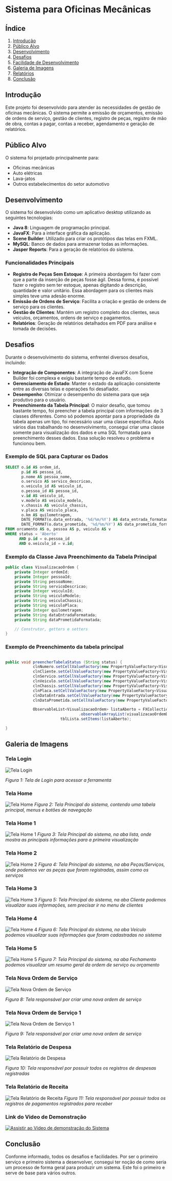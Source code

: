 # Sistema para Oficinas Mecânicas

## Índice
1. [Introdução](#introdução)
2. [Público Alvo](#público-alvo)
3. [Desenvolvimento](#desenvolvimento)
4. [Desafios](#desafios)
5. [Facilidade de Desenvolvimento](#facilidade-de-desenvolvimento)
6. [Galeria de Imagens](#galeria-de-imagens)
7. [Relatórios](#relatórios)
8. [Conclusão](#conclusão)

## Introdução
Este projeto foi desenvolvido para atender às necessidades de gestão de oficinas mecânicas. O sistema permite a emissão de orçamentos, emissão de ordens de serviço, gestão de clientes, registro de peças, registro de mão de obra, contas a pagar, contas a receber, agendamento e geração de relatórios.

## Público Alvo
O sistema foi projetado principalmente para:
- Oficinas mecânicas
- Auto elétricas
- Lava-jatos
- Outros estabelecimentos do setor automotivo

## Desenvolvimento
O sistema foi desenvolvido como um aplicativo desktop utilizando as seguintes tecnologias:
- **Java 8**: Linguagem de programação principal.
- **JavaFX**: Para a interface gráfica da aplicação.
- **Scene Builder**: Utilizado para criar os protótipos das telas em FXML.
- **MySQL**: Banco de dados para armazenar todas as informações.
- **Jasper Reports**: Para a geração de relatórios do sistema.

### Funcionalidades Principais
- **Registro de Peças Sem Estoque**: A primeira abordagem foi fazer com que a parte da inserção de peças fosse ágil. Dessa forma, é possível fazer o registro sem ter estoque, apenas digitando a descrição, quantidade e valor unitário. Essa abordagem para os clientes mais simples teve uma adesão enorme.
- **Emissão de Ordens de Serviço**: Facilita a criação e gestão de ordens de serviço para os clientes.
- **Gestão de Clientes**: Mantém um registro completo dos clientes, seus veículos, orçamentos, ordens de serviço e pagamentos.
- **Relatórios**: Geração de relatórios detalhados em PDF para análise e tomada de decisões.

## Desafios
Durante o desenvolvimento do sistema, enfrentei diversos desafios, incluindo:
- **Integração de Componentes**: A integração de JavaFX com Scene Builder foi complexa e exigiu bastante tempo de estudo.
- **Gerenciamento de Estado**: Manter o estado da aplicação consistente entre as diversas telas e operações foi desafiador.
- **Desempenho**: Otimizar o desempenho do sistema para que seja produtivo para o usuário.
- **Preenchimento da Tabela Principal**: O maior desafio, que tomou bastante tempo, foi preencher a tabela principal com informações de 3 classes diferentes. Como só podemos apontar para a propriedade da tabela apenas um tipo, foi necessário usar uma classe específica. Após vários dias trabalhando no desenvolvimento, consegui criar uma classe somente para visualização dos dados e uma SQL formatada para preenchimento desses dados. Essa solução resolveu o problema e funcionou bem.

### Exemplo de SQL para Capturar os Dados

```sql
SELECT o.id AS ordem_id, 
       p.id AS pessoa_id,
       p.nome AS pessoa_nome,
       o.servico AS servico_descricao, 
       o.veiculo_id AS veiculo_id, 
       o.pessoa_id AS pessoa_id, 
       v.id AS veiculo_id, 
       v.modelo AS veiculo_modelo, 
       v.chassis AS veiculo_chassis, 
       v.placa AS veiculo_placa, 
       o.km AS quilometragem, 
       DATE_FORMAT(o.data_entrada, '%d/%m/%Y') AS data_entrada_formatada, 
       DATE_FORMAT(o.data_prometida, '%d/%m/%Y') AS data_prometida_formatada 
FROM orcamento AS o, pessoa AS p, veiculo AS v 
WHERE status = 'Aberto' 
      AND p.id = o.pessoa_id 
      AND o.veiculo_id = v.id;

```

### Exemplo da Classe Java Preenchimento da Tabela Principal
```java
public class VisualizacaoOrdem {
    private Integer ordemId;
    private Integer pessoaId;
    private String pessoaNome;
    private String servicoDescricao;
    private Integer veiculoId;
    private String veiculoModelo;
    private String veiculoChassis;
    private String veiculoPlaca;
    private Integer quilometragem;
    private String dataEntradaFormatada;
    private String dataPrometidaFormatada;

    // Construtor, getters e setters
}

```
### Exemplo de Preenchimento da tabela principal
```java

public void preencherTabelaStatus (String status) {
            clnNumero.setCellValueFactory(new PropertyValueFactory<VisualizacaoOrdem, Integer>("ordemId"));
			clnCliente.setCellValueFactory(new PropertyValueFactory<VisualizacaoOrdem, Pessoa>("pessoaNome"));
			clnServico.setCellValueFactory(new PropertyValueFactory<VisualizacaoOrdem, String>("servicoDescricao"));
			clnVeiculo.setCellValueFactory(new PropertyValueFactory<VisualizacaoOrdem, String>("veiculoModelo"));
			clnChassis.setCellValueFactory(new PropertyValueFactory<VisualizacaoOrdem, String>("veiculoChassis"));
			clnPlaca.setCellValueFactory(new PropertyValueFactory<VisualizacaoOrdem, String>("veiculoPlaca"));
			clnDataEntrada.setCellValueFactory(new PropertyValueFactory<VisualizacaoOrdem, String>("dataEntradaFormatada"));
			clnDataPrometida.setCellValueFactory(new PropertyValueFactory<VisualizacaoOrdem, String>("dataPrometidaFormatada"));

            ObservableList<VisualizacaoOrdem> listaAberto = FXCollections
								.observableArrayList(visualizacaoOrdemDAO.buscarOrdemComStatus(status));
						tblLista.setItems(listaAberto);

}            

```

## Galeria de Imagens

### Tela Login
![Tela Login](/imagens/tela_login.PNG)

*Figura 1: Tela de Login para acessar a ferramenta*

### Tela Home
![Tela Home](/imagens/tela_home.PNG)
*Figura 2: Tela Principal do sistema, contendo uma tabela principal, menus e botões de navegação*

### Tela Home 1
![Tela Home 1](/imagens/tela_home_1.PNG)
*Figura 3: Tela Principal do sistema, na aba lista, onde mostra as principais informações para a primeira visualização*

### Tela Home 2
![Tela Home 2](/imagens/tela_home_2.PNG)
*Figura 4: Tela Principal do sistema, na aba Peças/Serviços, onde podemos ver as peças que foram registradas, assim como os serviços*

### Tela Home 3
![Tela Home 3](/imagens/tela_home_3.PNG)
*Figura 5: Tela Principal do sistema, na aba Cliente podemos visualizar suas informações, sem precisar ir no menu de clientes*

### Tela Home 4
![Tela Home 4](/imagens/tela_home_4.PNG)
*Figura 6: Tela Principal do sistema, na aba Veículo podemos visualizar suas informações que foram cadastradas no sistema*

### Tela Home 5
![Tela Home 5](/imagens/tela_home_5.PNG)
*Figura 7: Tela Principal do sistema, na aba Fechamento podemos visualizar um resumo geral da ordem de serviço ou orçamento*

### Tela Nova Ordem de Serviço
![Tela Nova Ordem de Serviço](/imagens/tela_nova_ordem_servico.PNG)

*Figura 8: Tela responsável por criar uma nova ordem de serviço*

### Tela Nova Ordem de Serviço 1
![Tela Nova Ordem de Serviço 1](/imagens/tela_nova_ordem_servico_1.PNG)

*Figura 9: Tela responsável por criar uma nova ordem de serviço*

### Tela Relatório de Despesa
![Tela Relatório de Despesa](/imagens/tela_relatorio_despesa.PNG)

*Figura 10: Tela responsável por possuir todos os registros de despesas registradas*

### Tela Relatório de Receita
![Tela Relatório de Receita](/imagens/tela_relatorio_receita.PNG)
*Figura 11: Tela responsável por possuir todos os registros de pagamentos registrados para receber*

### Link do Video de Demonstração
[![Assistir ao Vídeo de demonstração do Sistema](https://drive.google.com/uc?export=view&id=1x_GjdwsO35NOKbygtu7FJbyxpoLVbL0a)](https://drive.google.com/file/d/1x_GjdwsO35NOKbygtu7FJbyxpoLVbL0a/view?usp=sharing "Clique aqui para assistir ao vídeo")


## Conclusão 
Conforme informado, todos os desafios e facilidades. Por ser o primeiro serviço e primeiro sistema a desenvolver, consegui ter noção de como seria um processo de forma geral para produzir um sistema. Este foi o primeiro e serve de base para vários outros.
